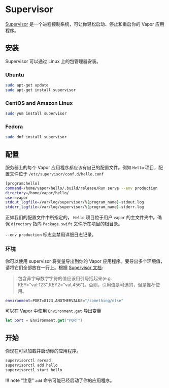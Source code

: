 # Supervisor

[Supervisor](http://supervisord.org) 是一个进程控制系统，可让你轻松启动、停止和重启你的 Vapor 应用程序。

## 安装

Supervisor 可以通过 Linux 上的包管理器安装。

### Ubuntu

```sh
sudo apt-get update
sudo apt-get install supervisor
```

### CentOS and Amazon Linux

```sh
sudo yum install supervisor
```

### Fedora

```sh
sudo dnf install supervisor
```

## 配置

服务器上的每个 Vapor 应用程序都应该有自己的配置文件。例如 `Hello` 项目，配置文件位于 `/etc/supervisor/conf.d/hello.conf`

```sh
[program:hello]
command=/home/vapor/hello/.build/release/Run serve --env production
directory=/home/vapor/hello/
user=vapor
stdout_logfile=/var/log/supervisor/%(program_name)-stdout.log
stderr_logfile=/var/log/supervisor/%(program_name)-stderr.log
```

正如我们的配置文件中所指定的， `Hello` 项目位于用户 `vapor` 的主文件夹中。确保 `directory` 指向 `Package.swift` 文件所在项目的根目录。

`--env production` 标志会禁用详细日志记录。

### 环境

你可以使用 supervisor 将变量导出到你的 Vapor 应用程序。要导出多个环境值，请将它们全部放在一行上。根据 [Supervisor 文档](http://supervisord.org/configuration.html#program-x-section-values):

> 包含非字母数字字符的值应该用引号括起来(e.g. KEY="val:123",KEY2="val,456")。否则，引用值是可选的，但是推荐使用。

```sh
environment=PORT=8123,ANOTHERVALUE="/something/else"
```

可以在 Vapor 中使用 `Environment.get` 导出变量

```swift
let port = Environment.get("PORT")
```

## 开始

你现在可以加载并启动你的应用程序。

```sh
supervisorctl reread
supervisorctl add hello
supervisorctl start hello
```

!!! note "注意" 
	`add` 命令可能已经启动了你的应用程序。
